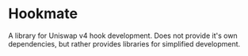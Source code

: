 # Hookmate

A library for Uniswap v4 hook development. Does not provide it's own dependencies, but rather provides libraries for simplified development.
